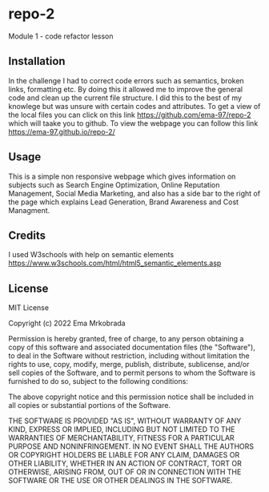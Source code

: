 # repo-2
Module 1 - code refactor lesson

## Installation
In the challenge I had to correct code errors such as semantics, broken links, formatting etc. By doing this  it allowed me to improve the general code and clean up the current file structure. I did this to the best of my knowlege but was unsure with certain codes and attributes. 
To get a view of the local files you can click on this link https://github.com/ema-97/repo-2 which will taake you to github.
To view the webpage you can follow this link https://ema-97.github.io/repo-2/

## Usage 
This is a simple non responsive webpage which gives information on subjects such as Search Engine Optimization, Online Reputation Management, Social Media Marketing, and also has a side bar to the right of the page which explains Lead Generation, Brand Awareness and Cost Managment.

## Credits
I used W3schools with help on semantic elements
https://www.w3schools.com/html/html5_semantic_elements.asp

## License
MIT License

Copyright (c) 2022 Ema Mrkobrada

Permission is hereby granted, free of charge, to any person obtaining a copy
of this software and associated documentation files (the "Software"), to deal
in the Software without restriction, including without limitation the rights
to use, copy, modify, merge, publish, distribute, sublicense, and/or sell
copies of the Software, and to permit persons to whom the Software is
furnished to do so, subject to the following conditions:

The above copyright notice and this permission notice shall be included in all
copies or substantial portions of the Software.

THE SOFTWARE IS PROVIDED "AS IS", WITHOUT WARRANTY OF ANY KIND, EXPRESS OR
IMPLIED, INCLUDING BUT NOT LIMITED TO THE WARRANTIES OF MERCHANTABILITY,
FITNESS FOR A PARTICULAR PURPOSE AND NONINFRINGEMENT. IN NO EVENT SHALL THE
AUTHORS OR COPYRIGHT HOLDERS BE LIABLE FOR ANY CLAIM, DAMAGES OR OTHER
LIABILITY, WHETHER IN AN ACTION OF CONTRACT, TORT OR OTHERWISE, ARISING FROM,
OUT OF OR IN CONNECTION WITH THE SOFTWARE OR THE USE OR OTHER DEALINGS IN THE
SOFTWARE.